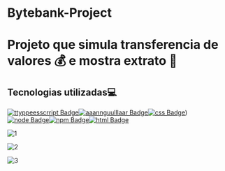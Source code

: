 # Bytebank-Project


# Projeto que simula transferencia de valores 💰 e mostra extrato 💸
## Tecnologias utilizadas💻
[![ttyppeesscrript Badge](https://img.shields.io/badge/TypeScript-007ACC?style=for-the-badge&logo=typescript&logoColor=white&link=https://github.com/prisciladuarte)](https://github.com/prisciladuarte)[![aaannguulllaar Badge](	https://img.shields.io/badge/Angular-DD0031?style=for-the-badge&logo=angular&logoColor=white&link=https://angular.io/)](https://github.com/prisciladuarte)[![css Badge](https://img.shields.io/badge/CSS3-1572B6?style=for-the-badge&logo=css3&logoColor=white&link=https://github.com/prisciladuarte)](https://github.com/prisciladuarte))[![node Badge](https://img.shields.io/badge/Node.js-339933?style=for-the-badge&logo=nodedotjs&logoColor=white&link=https://github.com/prisciladuarte)](https://github.com/prisciladuarte)[![npm Badge](https://img.shields.io/badge/npm-CB3837?style=for-the-badge&logo=npm&logoColor=white&link=https://github.com/prisciladuarte)](https://github.com/prisciladuarte)[![html Badge](https://img.shields.io/badge/HTML5-E34F26?style=for-the-badge&logo=html5&logoColor=white&link=https://github.com/prisciladuarte)](https://github.com/prisciladuarte)


![1](https://user-images.githubusercontent.com/49458473/140191553-af37e4b5-fa34-407d-adc1-d8e312b3811b.png)


![2](https://user-images.githubusercontent.com/49458473/140191516-fe49ab0d-0eed-4d3f-9472-aeb52dc746ac.png)



![3](https://user-images.githubusercontent.com/49458473/140191497-aaa0bea6-6163-478e-885e-510f1c38667d.png)
